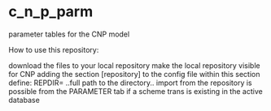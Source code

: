 # c_n_p_parm
parameter tables for the CNP model


How to use this repository:

download the files to your local repository
make the local repository visible for CNP adding the section [repository] to the config file
within this section define: REPDIR= ..full path to the directory..
import from the repository is possible from the PARAMETER tab if a scheme trans is existing in the active database
